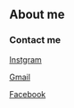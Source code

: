 ## About me
### Contact me
[Instgram](https://www.instagram.com/dizexrt/)

[Gmail](6431503044@lamduan.mfu.ac.th)

[Facebook](https://www.facebook.com/Eart.Pattarapon.2640/)
<!--
[Page](https://pattarapon044.github.io/pattarapon044/)
/!-->

